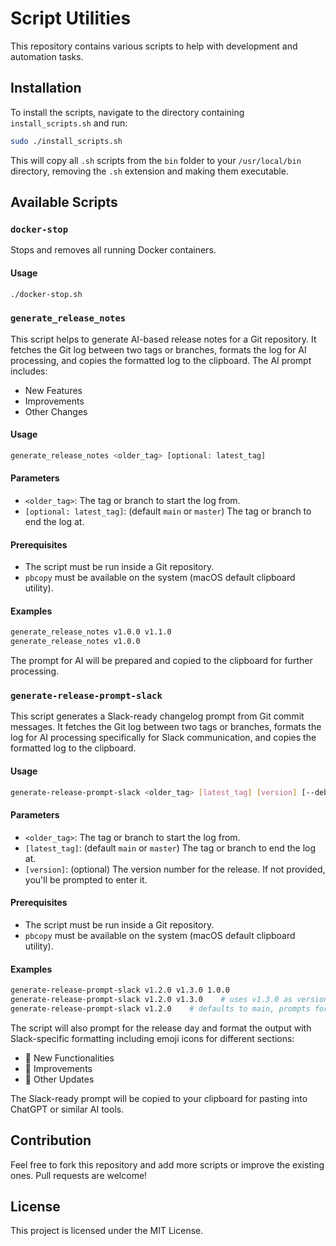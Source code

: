 # Script Utilities

This repository contains various scripts to help with development and automation tasks.

## Installation

To install the scripts, navigate to the directory containing `install_scripts.sh` and run:

```bash
sudo ./install_scripts.sh
```

This will copy all `.sh` scripts from the `bin` folder to your `/usr/local/bin` directory, removing the `.sh` extension and making them executable.


## Available Scripts

### `docker-stop`

Stops and removes all running Docker containers.

#### Usage

```bash
./docker-stop.sh
```

### `generate_release_notes`

This script helps to generate AI-based release notes for a Git repository. It fetches the Git log between two tags or branches, formats the log for AI processing, and copies the formatted log to the clipboard. The AI prompt includes:

- New Features
- Improvements
- Other Changes

#### Usage

```bash
generate_release_notes <older_tag> [optional: latest_tag]
```

#### Parameters

- `<older_tag>`: The tag or branch to start the log from.
- `[optional: latest_tag]`: (default `main` or `master`) The tag or branch to end the log at.

#### Prerequisites

- The script must be run inside a Git repository.
- `pbcopy` must be available on the system (macOS default clipboard utility).

#### Examples

```bash
generate_release_notes v1.0.0 v1.1.0
generate_release_notes v1.0.0
```

The prompt for AI will be prepared and copied to the clipboard for further processing.

### `generate-release-prompt-slack`

This script generates a Slack-ready changelog prompt from Git commit messages. It fetches the Git log between two tags or branches, formats the log for AI processing specifically for Slack communication, and copies the formatted log to the clipboard.

#### Usage

```bash
generate-release-prompt-slack <older_tag> [latest_tag] [version] [--debug|-v]
```

#### Parameters

- `<older_tag>`: The tag or branch to start the log from.
- `[latest_tag]`: (default `main` or `master`) The tag or branch to end the log at.
- `[version]`: (optional) The version number for the release. If not provided, you'll be prompted to enter it.

#### Prerequisites

- The script must be run inside a Git repository.
- `pbcopy` must be available on the system (macOS default clipboard utility).

#### Examples

```bash
generate-release-prompt-slack v1.2.0 v1.3.0 1.0.0
generate-release-prompt-slack v1.2.0 v1.3.0    # uses v1.3.0 as version
generate-release-prompt-slack v1.2.0    # defaults to main, prompts for version
```

The script will also prompt for the release day and format the output with Slack-specific formatting including emoji icons for different sections:
- 🚀 New Functionalities
- 🔧 Improvements
- 🔄 Other Updates

The Slack-ready prompt will be copied to your clipboard for pasting into ChatGPT or similar AI tools.

## Contribution

Feel free to fork this repository and add more scripts or improve the existing ones. Pull requests are welcome!

## License

This project is licensed under the MIT License.
